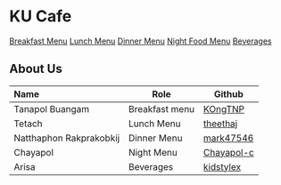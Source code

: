# KU Cafe

[Breakfast Menu](https://github.com/theethaj/ku-cafe/blob/lunch-menu/Menu.md#Breakfast%Menu)
[Lunch Menu](https://github.com/theethaj/ku-cafe/blob/lunch-menu/Menu.md#lunch-menu)
[Dinner Menu](https://github.com/theethaj/ku-cafe/blob/lunch-menu/Menu.md#Dinner%Menu)
[Night Food Menu](https://github.com/theethaj/ku-cafe/blob/beverages/Menu.md#Night%20Food%Menu)
[Beverages](https://github.com/theethaj/ku-cafe/blob/beverages/Menu.md#Beverages)


## About Us

| Name      | Role      | Github   |
|:----------|-----------|----------|
|Tanapol Buangam|Breakfast menu| [KOngTNP](https://github.com/kongtnp) |
| Tetach    | Lunch Menu| [theethaj](https://github.com/theethaj) |
|Natthaphon Rakprakobkij|Dinner Menu| [mark47546](https://github.com/mark47546) |
| Chayapol | Night Menu| [Chayapol-c](https://github.com/Chayapol-c) |
| Arisa | Beverages | [kidstylex](https://github.com/kidstylex)|
